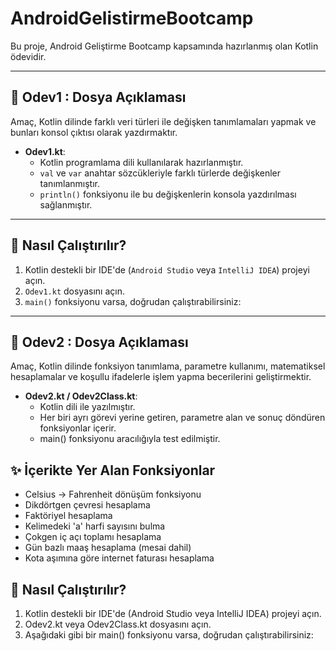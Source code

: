 # AndroidGelistirmeBootcamp 

Bu proje, Android Geliştirme Bootcamp kapsamında hazırlanmış olan Kotlin ödevidir.  


---

## 📁 Odev1 : Dosya Açıklaması
Amaç, Kotlin dilinde farklı veri türleri ile değişken tanımlamaları yapmak ve bunları konsol çıktısı olarak yazdırmaktır.
- **Odev1.kt**: 
  - Kotlin programlama dili kullanılarak hazırlanmıştır.
  - `val` ve `var` anahtar sözcükleriyle farklı türlerde değişkenler tanımlanmıştır.
  - `println()` fonksiyonu ile bu değişkenlerin konsola yazdırılması sağlanmıştır.

---


## 🚀 Nasıl Çalıştırılır?

1. Kotlin destekli bir IDE'de (`Android Studio` veya `IntelliJ IDEA`) projeyi açın.
2. `Odev1.kt` dosyasını açın.
3. `main()` fonksiyonu varsa, doğrudan çalıştırabilirsiniz:

---

## 📁 Odev2 : Dosya Açıklaması
Amaç, Kotlin dilinde fonksiyon tanımlama, parametre kullanımı, matematiksel hesaplamalar ve koşullu ifadelerle işlem yapma becerilerini geliştirmektir.
- **Odev2.kt / Odev2Class.kt**:
  - Kotlin dili ile yazılmıştır.
  - Her biri ayrı görevi yerine getiren, parametre alan ve sonuç döndüren fonksiyonlar içerir.
  - main() fonksiyonu aracılığıyla test edilmiştir.

## ✨ İçerikte Yer Alan Fonksiyonlar
- Celsius → Fahrenheit dönüşüm fonksiyonu
- Dikdörtgen çevresi hesaplama
- Faktöriyel hesaplama
- Kelimedeki 'a' harfi sayısını bulma
- Çokgen iç açı toplamı hesaplama
- Gün bazlı maaş hesaplama (mesai dahil)
- Kota aşımına göre internet faturası hesaplama

## 🚀 Nasıl Çalıştırılır?
1. Kotlin destekli bir IDE'de (Android Studio veya IntelliJ IDEA) projeyi açın.
2. Odev2.kt veya Odev2Class.kt dosyasını açın.
3. Aşağıdaki gibi bir main() fonksiyonu varsa, doğrudan çalıştırabilirsiniz:
